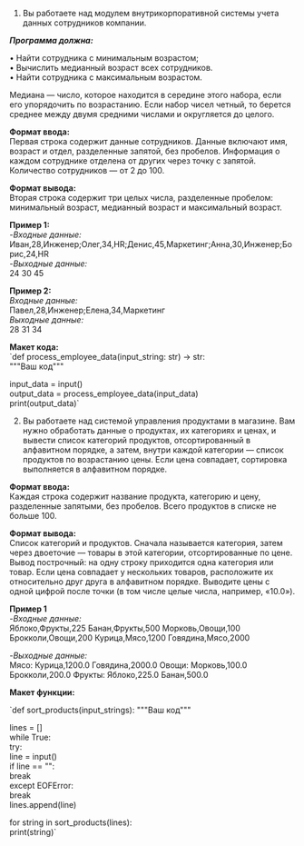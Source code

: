 1.	Вы работаете над модулем внутрикорпоративной системы учета данных сотрудников компании.  

**_Программа должна:_**  

•	Найти сотрудника с минимальным возрастом;  
•	Вычислить медианный возраст всех сотрудников.  
•	Найти сотрудника с максимальным возрастом.  

Медиана — число, которое находится в середине этого набора, если его упорядочить по возрастанию. Если набор чисел четный, то берется среднее между двумя средними числами и округляется до целого.  

**Формат ввода:**  
Первая строка содержит данные сотрудников. Данные включают имя, возраст и отдел, разделенные запятой, без пробелов. Информация о каждом сотруднике отделена от других через точку с запятой. Количество сотрудников — от 2 до 100.

**Формат вывода:**  
Вторая строка содержит три целых числа, разделенные пробелом: минимальный возраст, медианный возраст и максимальный возраст.  

**Пример 1:**  
-_Входные данные:_  
Иван,28,Инженер;Олег,34,HR;Денис,45,Маркетинг;Анна,30,Инженер;Борис,24,HR  
-_Выходные данные:_  
24 30 45  

**Пример 2:**  
_Входные данные:_  
Павел,28,Инженер;Елена,34,Маркетинг  
_Выходные данные:_   
28 31 34

**Макет кода:**  
`def process_employee_data(input_string: str) -> str:  
    """Ваш код"""

input_data = input()  
output_data = process_employee_data(input_data)  
print(output_data)`

2. Вы работаете над системой управления продуктами в магазине. Вам нужно обработать данные о продуктах, их категориях и ценах, и вывести список категорий продуктов, отсортированный в алфавитном порядке, а затем, внутри каждой категории — список продуктов по возрастанию цены. Если цена совпадает, сортировка выполняется в алфавитном порядке.  

**Формат ввода:**  
Каждая строка содержит название продукта, категорию и цену, разделенные запятыми, без пробелов. Всего продуктов в списке не больше 100.   

**Формат вывода:**  
Список категорий и продуктов. Сначала называется категория, затем через двоеточие — товары в этой категории, отсортированные по цене. Вывод построчный: на одну строку приходится одна категория или товар. Если цена совпадает у нескольких товаров, расположите их относительно друг друга в алфавитном порядке. Выводите цены с одной цифрой после точки (в том числе целые числа, например, «‎10.0»).   

**Пример 1**  
-_Входные данные:_  
Яблоко,Фрукты,225 Банан,Фрукты,500 Морковь,Овощи,100 Брокколи,Овощи,200 Курица,Мясо,1200 Говядина,Мясо,2000  

-_Выходные данные:_  
Мясо: Курица,1200.0 Говядина,2000.0 Овощи: Морковь,100.0 Брокколи,200.0 Фрукты: Яблоко,225.0 Банан,500.0

**Макет функции:**  

`def sort_products(input_strings):
   """Ваш код"""

lines = []  
while True:  
   try:  
      line = input()  
      if line == "":  
         break  
   except EOFError:  
      break  
   lines.append(line)  

for string in sort_products(lines):  
   print(string)`
